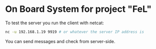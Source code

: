 # On Board System for project "FeL"

To test the server you run the client with netcat:
```bash
nc -u 192.168.1.19 9919 # or whatever the server IP address is
```

You can send messages and check from server-side.
